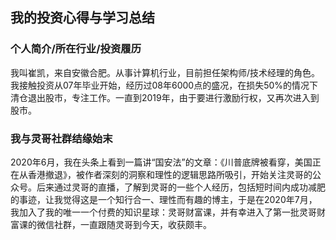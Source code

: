 ## 我的投资心得与学习总结

### 个人简介/所在行业/投资履历

我叫崔凯，来自安徽合肥。从事计算机行业，目前担任架构师/技术经理的角色。我接触投资从07年毕业开始，经历过08年6000点的盛况，在损失50%的情况下清仓退出股市，专注工作。一直到2019年，由于要进行激励行权，又再次进入到股市。

### 我与灵哥社群结缘始末

2020年6月，我在头条上看到一篇讲“国安法”的文章：《川普底牌被看穿，美国正在从香港撤退》，被作者深刻的洞察和理性的逻辑思路所吸引，开始关注灵哥的公众号。后来通过灵哥的直播，了解到灵哥的一些个人经历，包括短时间内成功减肥的事迹，让我觉得这是一个知行合一、理性而有趣的博主，于是在2020年7月，我加入了我的唯一一个付费的知识星球：灵哥财富课，并有幸进入了第一批灵哥财富课的微信社群，一直跟随灵哥到今天，收获颇丰。
